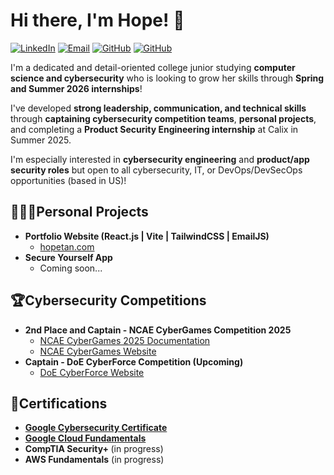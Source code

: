 <h1>Hi there, I'm Hope! 🥳 </h1>

[![LinkedIn](https://img.shields.io/badge/LinkedIn-blue?style=flat&logo=linkedin&logoColor=white)](https://linkedin.com/in/hopetan)
[![Email](https://img.shields.io/badge/-Gmail-red?style=flat&logo=Gmail&logoColor=white)](mailto:hopedtan@gmail.com)
[![GitHub](https://img.shields.io/badge/GitHub-181717?style=flat&logo=github&logoColor=white)](https://github.com/hope-tan)
[![GitHub](https://img.shields.io/badge/Portfolio_Site-8A2BE2)](https://hopetan.com)

<a>I'm a dedicated and detail-oriented college junior studying **computer science and cybersecurity** who is looking to grow her skills through **Spring and Summer 2026 internships**! </a> 

<a> I've developed **strong leadership, communication, and technical skills** through **captaining cybersecurity competition teams**, **personal projects**, and completing a **Product Security Engineering internship** at Calix in Summer 2025. </a>

<a>I'm especially interested in **cybersecurity engineering** and **product/app security roles** but open to all cybersecurity, IT, or DevOps/DevSecOps opportunities (based in US)!</a>

<h2>👩🏻‍💻Personal Projects</h2>

- <b>Portfolio Website (React.js | Vite | TailwindCSS | EmailJS) </b>
  - [hopetan.com](https://www.hopetan.com)
- <b>Secure Yourself App</b>
  - Coming soon...

<h2>🏆Cybersecurity Competitions</h2>

- <b>2nd Place and Captain - NCAE CyberGames Competition 2025</b>
  - [NCAE CyberGames 2025 Documentation](https://github.com/hope-tan/ncae-cybergames-2025)
  - [NCAE CyberGames Website](https://www.ncaecybergames.org/)
- <b>Captain - DoE CyberForce Competition (Upcoming)</b>
  - [DoE CyberForce Website](https://cyberforce.energy.gov/cyberforce-competition/)

<h2>📝Certifications</h2>

- <b>[Google Cybersecurity Certificate](https://www.coursera.org/account/accomplishments/specialization/YJBG3S58LE7F)</b>
- <b>[Google Cloud Fundamentals](https://coursera.org/share/02135aed6aa6cee52b703201bdec2983)</b>
- <b>CompTIA Security+ </b> (in progress)
- <b>AWS Fundamentals</b> (in progress)

<!--
**hope-tan/hope-tan** is a ✨ _special_ ✨ repository because its `README.md` (this file) appears on your GitHub profile.

Here are some ideas to get you started:

- 🔭 I’m currently working on ...
- 🌱 I’m currently learning ...
- 👯 I’m looking to collaborate on ...
- 🤔 I’m looking for help with ...
- 💬 Ask me about ...
- 📫 How to reach me: ...
- 😄 Pronouns: ...
- ⚡ Fun fact: ...
-->
